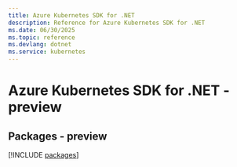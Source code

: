 ```yaml
---
title: Azure Kubernetes SDK for .NET
description: Reference for Azure Kubernetes SDK for .NET
ms.date: 06/30/2025
ms.topic: reference
ms.devlang: dotnet
ms.service: kubernetes
---
```

# Azure Kubernetes SDK for .NET - preview
## Packages - preview
[!INCLUDE [packages](kubernetes-index.md)]